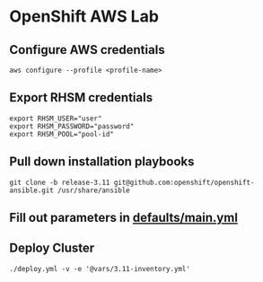 # OpenShift AWS Lab

## Configure AWS credentials
```shell
aws configure --profile <profile-name>
```

## Export RHSM credentials
```shell
export RHSM_USER="user"
export RHSM_PASSWORD="password"
export RHSM_POOL="pool-id"
```

## Pull down installation playbooks
```shell
git clone -b release-3.11 git@github.com:openshift/openshift-ansible.git /usr/share/ansible
```

## Fill out parameters in [defaults/main.yml](defaults/main.yml)

## Deploy Cluster
```shell
./deploy.yml -v -e '@vars/3.11-inventory.yml'
```